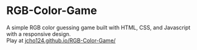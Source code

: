 # RGB-Color-Game
A simple RGB color guessing game built with HTML, CSS, and Javascript with a responsive design.
<br> Play at <a href=https://jcho124.github.io/RGB-Color-Game/>jcho124.github.io/RGB-Color-Game/</a>
